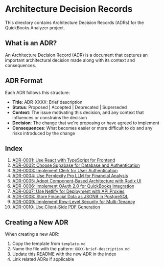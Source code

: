 # Architecture Decision Records

This directory contains Architecture Decision Records (ADRs) for the QuickBooks Analyzer project.

## What is an ADR?

An Architecture Decision Record (ADR) is a document that captures an important architectural decision made along with its context and consequences.

## ADR Format

Each ADR follows this structure:

- **Title**: ADR-XXXX: Brief description
- **Status**: Proposed | Accepted | Deprecated | Superseded
- **Context**: The issue motivating this decision, and any context that influences or constrains the decision
- **Decision**: The change that we're proposing or have agreed to implement
- **Consequences**: What becomes easier or more difficult to do and any risks introduced by the change

## Index

1. [ADR-0001: Use React with TypeScript for Frontend](0001-use-react-typescript-frontend.md)
2. [ADR-0002: Choose Supabase for Database and Authentication](0002-choose-supabase-database.md)
3. [ADR-0003: Implement Clerk for User Authentication](0003-implement-clerk-authentication.md)
4. [ADR-0004: Use Perplexity Pro LLM for Financial Analysis](0004-use-perplexity-llm-analysis.md)
5. [ADR-0005: Adopt Component-Based Architecture with Radix UI](0005-adopt-component-architecture.md)
6. [ADR-0006: Implement OAuth 2.0 for QuickBooks Integration](0006-implement-oauth-quickbooks.md)
7. [ADR-0007: Use Netlify for Deployment with API Proxies](0007-use-netlify-deployment.md)
8. [ADR-0008: Store Financial Data as JSONB in PostgreSQL](0008-store-data-jsonb.md)
9. [ADR-0009: Implement Row-Level Security for Multi-Tenancy](0009-implement-row-level-security.md)
10. [ADR-0010: Use Client-Side PDF Generation](0010-client-side-pdf-generation.md)

## Creating a New ADR

When creating a new ADR:
1. Copy the template from `template.md`
2. Name the file with the pattern: `XXXX-brief-description.md`
3. Update this README with the new ADR in the index
4. Link related ADRs if applicable